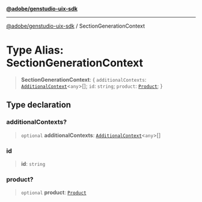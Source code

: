[**@adobe/genstudio-uix-sdk**](../README.md)

***

[@adobe/genstudio-uix-sdk](../globals.md) / SectionGenerationContext

# Type Alias: SectionGenerationContext

> **SectionGenerationContext**: \{ `additionalContexts`: [`AdditionalContext`](AdditionalContext.md)\<`any`\>[]; `id`: `string`; `product`: [`Product`](Product.md); \}

## Type declaration

### additionalContexts?

> `optional` **additionalContexts**: [`AdditionalContext`](AdditionalContext.md)\<`any`\>[]

### id

> **id**: `string`

### product?

> `optional` **product**: [`Product`](Product.md)
